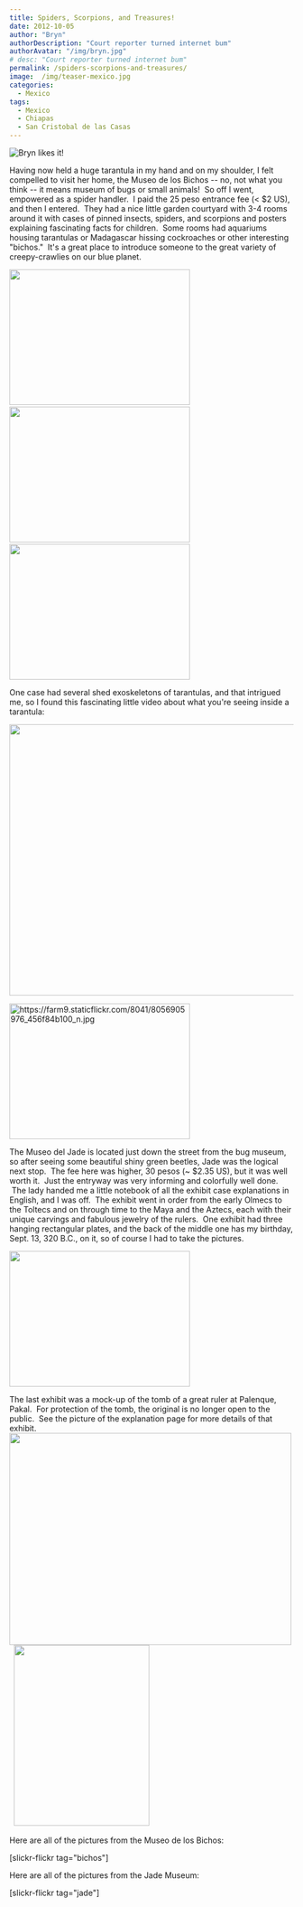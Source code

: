 ```yaml
---
title: Spiders, Scorpions, and Treasures!
date: 2012-10-05
author: "Bryn"
authorDescription: "Court reporter turned internet bum"
authorAvatar: "/img/bryn.jpg"
# desc: "Court reporter turned internet bum"
permalink: /spiders-scorpions-and-treasures/
image:  /img/teaser-mexico.jpg
categories:
  - Mexico
tags:
  - Mexico
  - Chiapas
  - San Cristobal de las Casas
---
```

![Bryn likes it!](https://farm9.staticflickr.com/8040/8056886301_47b85e7bb9_z.jpg)

Having now held a huge tarantula in my hand and on my shoulder, I felt compelled to visit her home, the Museo de los Bichos -- no, not what you think -- it means museum of bugs or small animals!  So off I went, empowered as a spider handler.  I paid the 25 peso entrance fee (< $2 US), and then I entered.  They had a nice little garden courtyard with 3-4 rooms around it with cases of pinned insects, spiders, and scorpions and posters explaining fascinating facts for children.  Some rooms had aquariums housing tarantulas or Madagascar hissing cockroaches or other interesting "bichos."  It's a great place to introduce someone to the great variety of creepy-crawlies on our blue planet.

[<img alt="" src="https://farm9.staticflickr.com/8462/8056817213_6125c91b9b_n.jpg" alt="https://farm9.staticflickr.com/8462/8056817213_6125c91b9b_n.jpg" width="320" height="240" border="0" />][2]   [<img alt="" src="https://farm9.staticflickr.com/8174/8056824276_352920cd95_n.jpg" alt="https://farm9.staticflickr.com/8174/8056824276_352920cd95_n.jpg" width="320" height="240" border="0" />][3]   [<img alt="" src="https://farm9.staticflickr.com/8169/8056823869_182de5e838_n.jpg" alt="https://farm9.staticflickr.com/8169/8056823869_182de5e838_n.jpg" width="320" height="240" border="0" />][4]

One case had several shed exoskeletons of tarantulas, and that intrigued me, so I found this fascinating little video about what you're seeing inside a tarantula:



[<img alt="" src="https://farm9.staticflickr.com/8174/8056919165_de869cefb0_z.jpg" alt="https://farm9.staticflickr.com/8174/8056919165_de869cefb0_z.jpg" width="640" height="480" border="0" />][5]

[<img class="alignright" src="https://farm9.staticflickr.com/8041/8056905976_456f84b100_n.jpg" alt="https://farm9.staticflickr.com/8041/8056905976_456f84b100_n.jpg" width="320" height="240" border="0" />][6]

The Museo del Jade is located just down the street from the bug museum, so after seeing some beautiful shiny green beetles, Jade was the logical next stop.  The fee here was higher, 30 pesos (~ $2.35 US), but it was well worth it.  Just the entryway was very informing and colorfully well done.  The lady handed me a little notebook of all the exhibit case explanations in English, and I was off.  The exhibit went in order from the early Olmecs to the Toltecs and on through time to the Maya and the Aztecs, each with their unique carvings and fabulous jewelry of the rulers.  One exhibit had three hanging rectangular plates, and the back of the middle one has my birthday, Sept. 13, 320 B.C., on it, so of course I had to take the pictures.

[<img alt="" src="https://farm9.staticflickr.com/8317/8056908231_3aab4f67b3_n.jpg" alt="https://farm9.staticflickr.com/8317/8056908231_3aab4f67b3_n.jpg" width="320" height="240" border="0" />][7]

The last exhibit was a mock-up of the tomb of a great ruler at Palenque, Pakal.  For protection of the tomb, the original is no longer open to the public.  See the picture of the explanation page for more details of that exhibit. [<img alt="" src="https://farm9.staticflickr.com/8455/8056913011_28f0e82ca9.jpg" alt="https://farm9.staticflickr.com/8455/8056913011_28f0e82ca9.jpg" width="500" height="375" border="0" />][8]  [<img alt="" src="https://farm9.staticflickr.com/8311/8056914444_e3dff6bb91_n.jpg" alt="https://farm9.staticflickr.com/8311/8056914444_e3dff6bb91_n.jpg" width="240" height="320" border="0" />][9]

Here are all of the pictures from the Museo de los Bichos:

[slickr-flickr tag="bichos"]

Here are all of the pictures from the Jade Museum:

[slickr-flickr tag="jade"]

 [2]: https://www.flickr.com/photos/48315294@N00/8056817213 "View 'https://farm9.staticflickr.com/8462/8056817213_6125c91b9b_n.jpg' on Flickr.com"
 [3]: https://www.flickr.com/photos/48315294@N00/8056824276 "View 'https://farm9.staticflickr.com/8174/8056824276_352920cd95_n.jpg' on Flickr.com"
 [4]: https://www.flickr.com/photos/48315294@N00/8056823869 "View 'https://farm9.staticflickr.com/8169/8056823869_182de5e838_n.jpg' on Flickr.com"
 [5]: https://www.flickr.com/photos/48315294@N00/8056919165 "View 'https://farm9.staticflickr.com/8174/8056919165_de869cefb0_z.jpg' on Flickr.com"
 [6]: https://www.flickr.com/photos/48315294@N00/8056905976 "View 'https://farm9.staticflickr.com/8041/8056905976_456f84b100_n.jpg' on Flickr.com"
 [7]: https://www.flickr.com/photos/48315294@N00/8056908231 "View 'https://farm9.staticflickr.com/8317/8056908231_3aab4f67b3_n.jpg' on Flickr.com"
 [8]: https://www.flickr.com/photos/48315294@N00/8056913011 "View 'https://farm9.staticflickr.com/8455/8056913011_28f0e82ca9.jpg' on Flickr.com"
 [9]: https://www.flickr.com/photos/48315294@N00/8056914444 "View 'https://farm9.staticflickr.com/8311/8056914444_e3dff6bb91_n.jpg' on Flickr.com"
